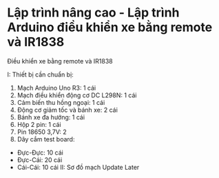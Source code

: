 # Lập trình nâng cao - Lập trình Arduino điều khiển xe bằng remote và IR1838
Điều khiển xe bằng remote và IR1838

I: Thiết bị cần chuẩn bị:
1. Mạch Arduino Uno R3: 1 cái
2. Mạch điều khiển động cơ DC L298N: 1 cái
3. Cảm biến thu hồng ngoại: 1 cái
4. Động cơ giảm tốc và bánh xe: 2 cái
5. Bánh xe đa hướng: 1 cái
6. Hộp 2 pin: 1 cái
7. Pin 18650 3,7V: 2 
8. Dây cắm test board:
- Đực-Đực: 10 cái
- Đực-Cái: 20 cái
- Cái-Cái: 10 cái
II: Sơ đồ mạch
Update Later




